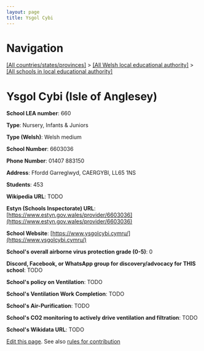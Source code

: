 ```yaml
---
layout: page
title: Ysgol Cybi
---
```

# Navigation

[[All countries/states/provinces]](../../..) > [[All Welsh local educational authority]](../..) > [[All schools in local educational authority]](..)

# Ysgol Cybi (Isle of Anglesey)

**School LEA number**: 660

**Type**: Nursery, Infants & Juniors

**Type (Welsh)**: Welsh medium

**School Number**: 6603036

**Phone Number**: 01407 883150

**Address**: Ffordd Garreglwyd, CAERGYBI, LL65 1NS

**Students**: 453

**Wikipedia URL**: TODO

**Estyn (Schools Inspectorate) URL**: [https://www.estyn.gov.wales/provider/6603036](https://www.estyn.gov.wales/provider/6603036)

**School Website**: [https://www.ysgolcybi.cymru/](https://www.ysgolcybi.cymru/)

**School's overall airborne virus protection grade (0-5)**: 0

**Discord, Facebook, or WhatsApp group for discovery/advocacy for THIS school**: TODO

**School's policy on Ventilation**: TODO

**School's Ventilation Work Completion**: TODO

**School's Air-Purification**: TODO

**School's CO2 monitoring to actively drive ventilation and filtration**: TODO

**School's Wikidata URL**: TODO




[Edit this page](https://github.com/ventilate-schools/Wales/edit/prif/./Isle_of_Anglesey/Ysgol_Cybi.md). See also [rules for contribution](../../../contribution-rules/)